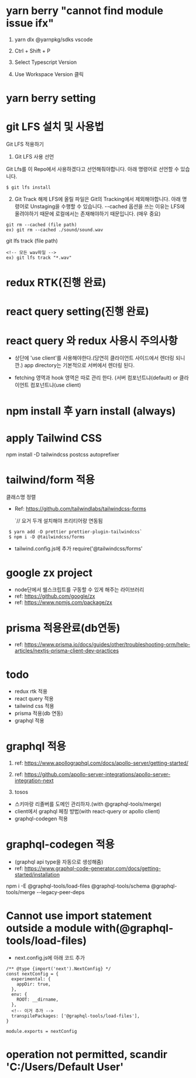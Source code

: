 # yarn berry "cannot find module issue ifx"

1. yarn dlx @yarnpkg/sdks vscode

2. Ctrl + Shift + P

3. Select Typescript Version

4. Use Workspace Version 클릭

# yarn berry setting

# git LFS 설치 및 사용법

Git LFS 적용하기

1. Git LFS 사용 선언

Git Lfs를 이 Repo에서 사용하겠다고 선언해줘야합니다. 아래 명령어로 선언할 수 있습니다.

```
$ git lfs install
```

2. Git Track 해제
   LFS에 올릴 파일은 Git의 Tracking에서 제외해야합니다. 아래 명령어로 Unstaging을 수행할 수 있습니다. --cached 옵션을 쓰는 이유는 LFS에 올려야하기 때문에 로컬에서는 존재해야하기 때문입니다. (매우 중요)

```
git rm --cached (file path)
ex) git rm --cached ./sound/sound.wav
```

git lfs track (file path)

```
<!-- 모든 wav파일 -->
ex) git lfs track "*.wav"
```

# redux RTK(진행 완료)

# react query setting(진행 완료)

# react query 와 redux 사용시 주의사항

- 상단에 'use client'를 사용해야한다.(당연히 클라이언트 사이드에서 렌더링 되니깐.)
  app directory는 기본적으로 서버에서 렌더링 된다.

- fetching 영역과 hook 영역은 따로 관리 한다.
  (서버 컴포넌트냐(default) or 클라이언트 컴포넌트냐(use сlient)

# npm install 후 yarn install (always)

# apply Tailwind CSS

npm install -D tailwindcss postcss autoprefixer

# tailwind/form 적용

클래스명 정렬

- Ref: https://github.com/tailwindlabs/tailwindcss-forms

  `// 요거 두개 설치해야 프리티어랑 연동됨

```
 $ yarn add -D prettier prettier-plugin-tailwindcss`
 $ npm i -D @tailwindcss/forms

```

- tailwind.config.js에 추가
  require('@tailwindcss/forms'

# google zx project

- node단에서 쉘스크립트를 구동할 수 있게 해주는 라이브러리
- ref: https://github.com/google/zx
- ref: https://www.npmjs.com/package/zx

# prisma 적용완료(db연동)

- ref: https://www.prisma.io/docs/guides/other/troubleshooting-orm/help-articles/nextjs-prisma-client-dev-practices

# todo

- redux rtk 적용
- react query 적용
- tailwind css 적용
- prisma 적용(db 연동)
- graphql 적용

# graphql 적용

1. ref: https://www.apollographql.com/docs/apollo-server/getting-started/
2. ref: https://github.com/apollo-server-integrations/apollo-server-integration-next

3. tosos

- 스키마랑 리졸버를 도메인 관리하자.(with @graphql-tools/merge)
- client에서 graphql 페칭 방법(with react-query or apollo client)
- graphql-codegen 적용

# graphql-codegen 적용

- (graphql api type을 자동으로 생성해줌)
- ref: https://www.graphql-code-generator.com/docs/getting-started/installation

npm i -E @graphql-tools/load-files @graphql-tools/schema @graphql-tools/merge --legacy-peer-deps

# Cannot use import statement outside a module with(@graphql-tools/load-files)

- next.config.js에 아래 코드 추가

```
/** @type {import('next').NextConfig} */
const nextConfig = {
  experimental: {
    appDir: true,
  },
  env: {
    ROOT: __dirname,
  },
  <!-- 이거 추가 -->
  transpilePackages: ['@graphql-tools/load-files'],
}

module.exports = nextConfig

```

# operation not permitted, scandir 'C:/Users/Default User'
